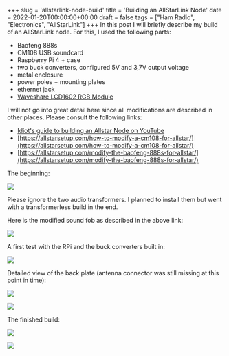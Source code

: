 +++
slug = 'allstarlink-node-build'
title = 'Building an AllStarLink Node'
date = 2022-01-20T00:00:00+00:00
draft = false
tags = ["Ham Radio", "Electronics", "AllStarLink"]
+++
In this post I will briefly describe my build of an AllStarLink node. For this, I used the following parts:

 * Baofeng 888s
 * CM108 USB soundcard
 * Raspberry Pi 4 + case
 * two buck converters, configured 5V and 3,7V output voltage
 * metal enclosure
 * power poles + mounting plates
 * ethernet jack
 * [Waveshare LCD1602 RGB Module](https://www.waveshare.com/wiki/LCD1602_RGB_Module)

I will not go into great detail here since all modifications are described in other places. Please consult the following links:

 * [Idiot's guide to building an Allstar Node on YouTube](https://www.youtube.com/watch?v=7L5FZrcyw7M&list=PLePPJqvMoBbbmeAebTykCfmeaaRuqK5DG)
 * [https://allstarsetup.com/how-to-modify-a-cm108-for-allstar/](https://allstarsetup.com/how-to-modify-a-cm108-for-allstar/)
 * [https://allstarsetup.com/modify-the-baofeng-888s-for-allstar/](https://allstarsetup.com/modify-the-baofeng-888s-for-allstar/)

The beginning:


![](/img/allstarlink-node-build-1.jpg)


Please ignore the two audio transformers. I planned to install them but went with a transformerless build in the end.

Here is the modified sound fob as described in the above link:


![](/img/allstarlink-node-build-2.jpg)


A first test with the RPi and the buck converters built in:


![](/img/allstarlink-node-build-3.jpg)


Detailed view of the back plate (antenna connector was still missing at this point in time):

![](/img/allstarlink-node-build-4.jpg)


![](/img/allstarlink-node-build-5.jpg)


The finished build:

![](/img/allstarlink-node-build-6.jpg)


![](/img/allstarlink-node-build-7.jpg)